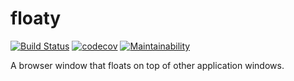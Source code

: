 # floaty

[![Build Status](https://travis-ci.org/jameszaghini/floaty.svg?branch=develop)](https://travis-ci.org/jameszaghini/floaty)
[![codecov](https://codecov.io/gh/jameszaghini/floaty/branch/develop/graph/badge.svg)](https://codecov.io/gh/jameszaghini/floaty)
[![Maintainability](https://api.codeclimate.com/v1/badges/c921f9572d8f098a4be6/maintainability)](https://codeclimate.com/github/jameszaghini/floaty/maintainability)

A browser window that floats on top of other application windows.
